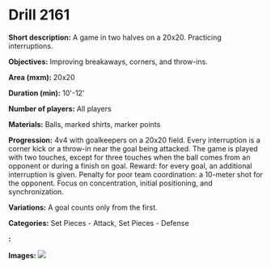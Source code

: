 # Drill 2161

**Short description:**
A game in two halves on a 20x20. Practicing interruptions.

**Objectives:**
Improving breakaways, corners, and throw-ins.

**Area (mxm):**
20x20

**Duration (min):**
10'-12'

**Number of players:**
All players

**Materials:**
Balls, marked shirts, marker points

**Progression:**
4v4 with goalkeepers on a 20x20 field. Every interruption is a corner kick or a throw-in near the goal being attacked. The game is played with two touches, except for three touches when the ball comes from an opponent or during a finish on goal. Reward: for every goal, an additional interruption is given. Penalty for poor team coordination: a 10-meter shot for the opponent. Focus on concentration, initial positioning, and synchronization.

**Variations:**
A goal counts only from the first.

**Categories:**
Set Pieces - Attack, Set Pieces - Defense

**:**


**Images:**
![](https://www.coachingfutsal.com/\images\85e12c24-b11d-4fca-b56a-0188cbf29c42_313.png)

